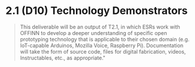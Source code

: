 # 2.1 (D10) Technology Demonstrators

> This deliverable will be an output of T2.1, in which ESRs work with OFFINN to develop a deeper understanding of specific open prototyping technology that is applicable to their chosen domain (e.g. IoT-capable Arduinos, Mozilla Voice, Raspberry Pi).
> Documentation will take the form of source code, files for digital fabrication, videos, Instructables, etc., as appropriate."
